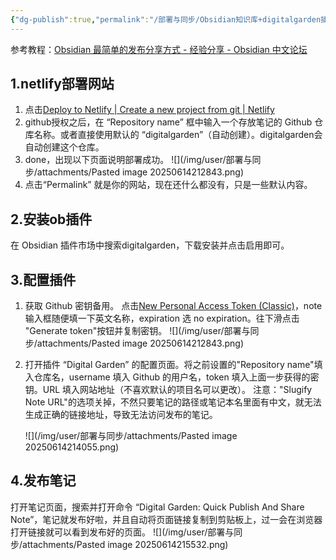 ```yaml
---
{"dg-publish":true,"permalink":"/部署与同步/Obsidian知识库+digitalgarden插件+netlify在线部署/","created":"2025-06-14T21:08:42.665+08:00","updated":"2025-06-15T16:42:09.851+08:00"}
---
```


参考教程：[Obsidian 最简单的发布分享方式 - 经验分享 - Obsidian 中文论坛](https://forum-zh.obsidian.md/t/topic/19256)

## 1.netlify部署网站
1. 点击[Deploy to Netlify | Create a new project from git | Netlify](https://app.netlify.com/start/deploy?repository=https://github.com/oleeskild/digitalgarden)
2. github授权之后，在 “Repository name” 框中输入一个存放笔记的 Github 仓库名称。或者直接使用默认的 “digitalgarden”（自动创建）。digitalgarden会自动创建这个仓库。
3. done，出现以下页面说明部署成功。
		![](/img/user/部署与同步/attachments/Pasted image 20250614212843.png)
4. 点击“Permalink” 就是你的网站，现在还什么都没有，只是一些默认内容。
## 2.安装ob插件
在 Obsidian 插件市场中搜索digitalgarden，下载安装并点击启用即可。
## 3.配置插件
1. 获取 Github 密钥备用。
	点击[New Personal Access Token (Classic)](https://github.com/settings/tokens/new?scopes=repo)，note 输入框随便填一下英文名称，expiration 选 no expiration。往下滑点击 "Generate token"按钮并复制密钥。
	![](/img/user/部署与同步/attachments/Pasted image 20250614212843.png)
2. 打开插件 “Digital Garden” 的配置页面。将之前设置的"Repository name"填入仓库名，username 填入 Github 的用户名，token 填入上面一步获得的密钥。URL 填入网站地址（不喜欢默认的项目名可以更改）。
	注意："Slugify Note URL"的选项关掉，不然只要笔记的路径或笔记本名里面有中文，就无法生成正确的链接地址，导致无法访问发布的笔记。
	
	![](/img/user/部署与同步/attachments/Pasted image 20250614214055.png)
## 4.发布笔记
打开笔记页面，搜索并打开命令 “Digital Garden: Quick Publish And Share Note”，笔记就发布好啦，并且自动将页面链接复制到剪贴板上，过一会在浏览器打开链接就可以看到发布好的页面。
![](/img/user/部署与同步/attachments/Pasted image 20250614215532.png)
